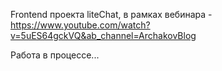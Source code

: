 Frontend проекта liteChat, в рамках вебинара - https://www.youtube.com/watch?v=5uES64gckVQ&ab_channel=ArchakovBlog

Работа в процессе...
